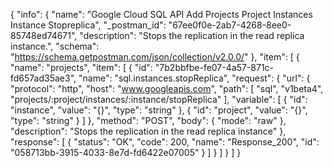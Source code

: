 {
  "info": {
    "name": "Google Cloud SQL API Add Projects Project Instances Instance Stopreplica",
    "_postman_id": "67ee0f0e-2ab7-4268-8ee0-85748ed74671",
    "description": "Stops the replication in the read replica instance.",
    "schema": "https://schema.getpostman.com/json/collection/v2.0.0/"
  },
  "item": [
    {
      "name": "projects",
      "item": [
        {
          "id": "7b2bbfbe-fe07-4a57-871c-fd657ad35ae3",
          "name": "sql.instances.stopReplica",
          "request": {
            "url": {
              "protocol": "http",
              "host": "www.googleapis.com",
              "path": [
                "sql",
                "v1beta4",
                "projects/:project/instances/:instance/stopReplica"
              ],
              "variable": [
                {
                  "id": "instance",
                  "value": "{}",
                  "type": "string"
                },
                {
                  "id": "project",
                  "value": "{}",
                  "type": "string"
                }
              ]
            },
            "method": "POST",
            "body": {
              "mode": "raw"
            },
            "description": "Stops the replication in the read replica instance"
          },
          "response": [
            {
              "status": "OK",
              "code": 200,
              "name": "Response_200",
              "id": "058713bb-3915-4033-8e7d-fd6422e07005"
            }
          ]
        }
      ]
    }
  ]
}